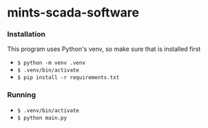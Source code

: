 # mints-scada-software

### Installation
This program uses Python's venv, so make sure that is installed first
* `$ python -m venv .venv `
* `$ .venv/bin/activate`
* `$ pip install -r requirements.txt`

### Running
* `$ .venv/bin/activate`
* `$ python main.py`